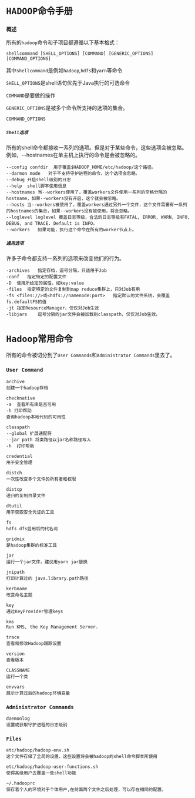 # `HADOOP命令手册`

### <strong>`概述`</strong>

所有的`hadoop`命令和子项目都遵循以下基本格式：

```
shellcommand [SHELL_OPTIONS] [COMMAND] [GENERIC_OPTIONS] [COMMAND_OPTIONS]
```

其中`shellcommand`是例如`hadoop`,`hdfs`和`yarn`等命令

`SHELL_OPTIONS`是shell语句优先于Java执行的可选命令

`COMMAND`是要做的操作

`GENERIC_OPTIONS`是被多个命令所支持的选项的集合。

`COMMAND_OPTIONS`

##### `Shell选项`

所有的shell命令都接收一系列的选项。但是对于某些命令，这些选项会被忽略。例如，--hostnames在单主机上执行的命令是会被忽略的。

```
--config confdir  用于覆盖$HADOOP_HOME/etc/hadoop/这个路径。
--darmon mode  	对于不支持守护进程的命令，这个选项会忽略。
--debug	开启shell级别的日志
--help	shell脚本使用信息
--hostnames	当--workers使用了，覆盖workers文件使用一系列的空格分隔的hostname，如果--workers没有开启，这个就会被忽略。
--hosts	当--workers被使用了，覆盖workers通过另外一个文件，这个文件需要有一系列的hostnames的集合，如果--workers没有被使用，将会忽略。
--loglevel loglevel	覆盖日志等级，合法的日志等级有FATAL, ERROR, WARN, INFO, DEBUG, and TRACE. Default is INFO。
--workers	如果可能，执行这个命令在所有的worker节点上。
```

##### `通用选项`

许多子命令都支持一系列的选项来改变他们的行为。

```
-archives	指定存档，逗号分隔，只适用于Job
-conf	指定特定的配置文件
-D	使用所给定的属性，如key:value
-files	指定特定的文件复制到map reduce集群上，只对Job有用
-fs	<files://>或<hdfs://namenode:port>	指定默认的文件系统，会覆盖fs.defaultFS的值
-jt	指定ResourceManager，仅仅对Job生效
-libjars	逗号分隔的jar文件会被加载到classpath，仅仅对Job生效。
```
# `Hadoop常用命令`

所有的命令被切分到了`User Commands`和`Administrator Commands`里去了。

### `User Command`

```
archive
创建一个hadoop存档
```

```
checknative
-a	查看所有库是否可用
-h 打印帮助
查询hadoop本地代码的可用性
```

```
classpath
--global 扩展通配符
--jar path 将类路径以jar名称路径写入
-h	打印帮助
```

```
credential
用于安全管理
```

```
distch
一次性改变多个文件的所有者和权限
```

```
distcp
递归的复制目录文件
```

```
dtutil
用于获取安全凭证的工具
```

```
fs
hdfs dfs启用后的代名词
```
```
gridmix
是hadoop集群的标准工具
```
```
jar
运行一个jar文件，建议用yarn jar替换
```
```
jnipath
打印计算过的 java.library.path路径
```
```
kerbname
改变命名主题
```
```
key
通过KeyProvider管理keys
```

```
kms
Run KMS, the Key Management Server.
```
```
trace
查看和修改Hadoop跟踪设置
```
```
version
查看版本
```
```
CLASSNAME
运行一个类
```
```
envvars
展示计算过后的hadoop环境变量
```

### `Administrator Commands`

```
daemonlog
设置或获取守护进程的日志级别
```

### `Files`

```
etc/hadoop/hadoop-env.sh
这个文件存储了全局的设置，这些设置将会被hadoop的shell命令脚本所使用
```

```
etc/hadoop/hadoop-user-functions.sh
使得高级用户去覆盖一些shell功能
```

```
~/.hadooprc
保存着个人的环境对于个体用户,在前面两个文件之后处理，可以存在相同的配置。
```


